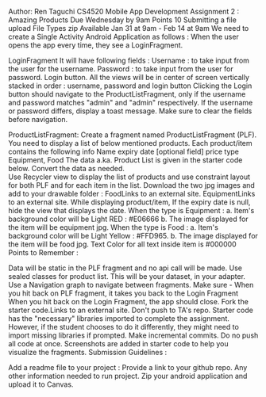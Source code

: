 Author: Ren Taguchi
CS4520 Mobile App Development
Assignment 2 : Amazing Products 
Due Wednesday by 9am Points 10 Submitting a file upload File Types zip Available Jan 31 at 9am - Feb 14 at 9am
We need to create a Single Activity Android Application as follows : 
When the user opens the app every time, they see a LoginFragment.

LoginFragment 
It will have following fields : 
Username : to take input from the user for the username.
Password : to take input from the user for password. 
Login button.
All the views will be in center of screen vertically stacked in order : username, password and login button
Clicking the Login button should navigate to the ProductListFragment, only if the username and password matches "admin" and "admin" respectively. If the username or password differs, display a toast message. Make sure to clear the fields before navigation.

ProductListFragment:
Create a fragment named ProductListFragment (PLF). You need to display a list of below mentioned products. 
Each product/item contains the following info
Name
expiry date [optional field] 
price 
type 
Equipment, 
Food
The data a.ka. Product List is given in the starter code below. Convert the data as needed.  
Use Recycler view to display the list of products and use constraint layout for both PLF and for each item in the list.
Download the two jpg images and add to your drawable folder :
FoodLinks to an external site.
EquipmentLinks to an external site.
While displaying product/item,
 If the expiry date is null, hide the view that displays the date.
When the type is Equipment : 
a. Item's background color will be Light RED : #E06666
b. The image displayed for the item will be equipment jpg.
When the type is Food : 
a. Item's background color will be Light Yellow : #FFD965. 
b. The image displayed for the item will be food jpg.
Text Color for all text inside item is #000000
Points to Remember :

Data will be static in the PLF fragment and no api call will be made.
Use sealed classes for product list. This will be your dataset, in your adapter. 
Use a Navigation graph to navigate between fragments.
Make sure - 
When you hit back on PLF fragment, it takes you back to the Login Fragment 
When you hit back on the Login Fragment, the app should close.
Fork the starter code.Links to an external site. Don't push to TA's repo. Starter code has the "necessary" libraries imported to complete the assignment. However, if the student chooses to do it differently, they might need to import missing libraries if prompted.
Make incremental commits. Do no push all code at once. 
Screenshots are added in starter code to help you visualize the fragments.
Submission Guidelines :

Add a readme file to your project :
Provide a link to your github repo. 
Any other information needed to run project. 
Zip your android application and upload it to Canvas.
